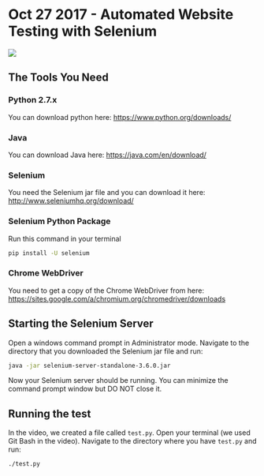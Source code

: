 # Oct 27 2017 - Automated Website Testing with Selenium

<a href="https://www.youtube.com/watch?v=yZvELzHlukc">
  <img src="https://i.ytimg.com/vi/Es8JDy0dInw/maxresdefault_live.jpg">
  </a>

## The Tools You Need

### Python 2.7.x

You can download python here: https://www.python.org/downloads/

### Java

You can download Java here: https://java.com/en/download/

### Selenium

You need the Selenium jar file and you can download it here: http://www.seleniumhq.org/download/

### Selenium Python Package

Run this command in your terminal

```bash
pip install -U selenium
```

### Chrome WebDriver

You need to get a copy of the Chrome WebDriver from here:  https://sites.google.com/a/chromium.org/chromedriver/downloads


## Starting the Selenium Server

Open a windows command prompt in Administrator mode.   Navigate to the directory that you downloaded the Selenium jar file and run:

```bash
java -jar selenium-server-standalone-3.6.0.jar
```

Now your Selenium server should be running.   You can minimize the command prompt window but DO NOT close it.

## Running the test

In the video, we created a file called `test.py`.  Open your terminal (we used Git Bash in the video).  Navigate to the directory where you have `test.py` and run:

```bash
./test.py
```
